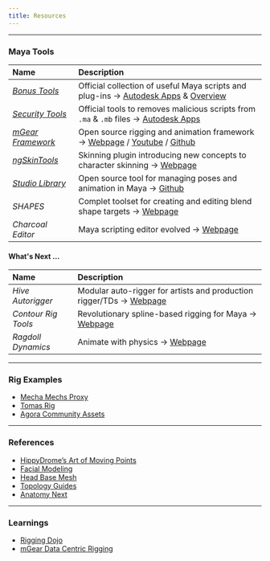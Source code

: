 ```yaml
---
title: Resources
---
```


___
### Maya Tools

| Name                 | Description         
| :--------------------  | :--------------------
| [*Bonus Tools*](https://github.com/mindsbreaker/rigging-course/blob/main/content_files/tools/bonusTools.zip?raw=true) | Official collection of useful Maya scripts and plug-ins -> [Autodesk Apps](https://apps.autodesk.com/MAYA/en/Home/Index) & [Overview](https://www.youtube.com/watch?v=JX6CBJXErQE&list=PLRhyUhUvvnOTWQP527tK_msQwDgstzIc_)
| [*Security Tools*](https://github.com/mindsbreaker/rigging-course/blob/main/content_files/tools/mayaScanner.zip?raw=true) | Official tools to removes malicious scripts from `.ma` & `.mb` files -> [Autodesk Apps](https://apps.autodesk.com/MAYA/en/Home/Index)  
| [*mGear Framework*](https://github.com/mindsbreaker/rigging-course/blob/main/content_files/tools/mGear.zip?raw=true) | Open source rigging and animation framework -> [Webpage](http://www.mgear-framework.com/) / [Youtube](https://www.youtube.com/c/mGearRiggingFramework) / [Github](https://github.com/mgear-dev)
| [*ngSkinTools*](https://github.com/mindsbreaker/rigging-course/blob/main/content_files/tools/ngSkinTools.zip?raw=true) | Skinning plugin introducing new concepts to character skinning -> [Webpage](https://www.ngskintools.com)  
| [*Studio Library*](https://github.com/mindsbreaker/rigging-course/blob/main/content_files/tools/studioLibrary.zip?raw=true) | Open source tool for managing poses and animation in Maya -> [Github](https://github.com/krathjen/studiolibrary)  
| *SHAPES* | Complet toolset for creating and editing blend shape targets -> [Webpage](https://www.braverabbit.com/shapes/)  
| *Charcoal Editor* | Maya scripting editor evolved -> [Webpage](https://zurbrigg.com/charcoal-editor-2)  

#### What's Next ...

| Name                 | Description         
| :--------------------  | :--------------------
| *Hive Autorigger* | Modular auto-rigger for artists and production rigger/TDs -> [Webpage](https://create3dcharacters.com/maya-hive-autorigger)  
| *Contour Rig Tools* | Revolutionary spline-based rigging for Maya -> [Webpage](https://www.notionalpipe.com/)  
| *Ragdoll Dynamics* | Animate with physics -> [Webpage](https://ragdolldynamics.com/)  

___
### Rig Examples
- [Mecha Mechs Proxy](https://friggingawesome.gumroad.com/l/mecha-mechs-proxy)
- [Tomas Rig](https://temaroots.gumroad.com/l/qMADI)
- [Agora Community Assets](https://agora.community/assets)

___
### References
- [HippyDrome’s Art of Moving Points](https://www.riggingdojo.com/free-model-from-hippydrome-com/)
- [Facial Modeling](https://www.sergicaballer.com/3d-facial-modeling-timelapse/)  
- [Head Base Mesh](https://loicpinsard.netlify.app/basemesh/)  
- [Topology Guides](https://topologyguides.com/)
- [Anatomy Next](https://www.anatomy.net/)

___
### Learnings
- [Rigging Dojo](https://www.riggingdojo.com/2021/02/01/learning-character-rigging/)
- [mGear Data Centric Rigging](https://www.youtube.com/playlist?list=PL9LaIDCCDjfimQVcMdh0rG0MPabPG9FK-)